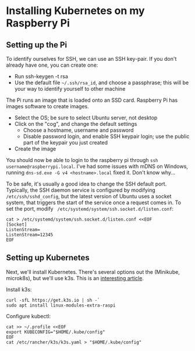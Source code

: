 # Installing Kubernetes on my Raspberry Pi 


## Setting up the Pi 

To identify ourselves for SSH, we can use an SSH key-pair. If you don't already have one, you can create one: 

* Run ssh-keygen -t rsa
* Use the default file `~/.ssh/rsa_id`, and choose a passphrase; this will be your way to identify yourself to other machine

The Pi runs an image that is loaded onto an SSD card. Raspberry Pi has images software to create images.
 
* Select the OS; be sure to select Ubuntu server, not desktop
* Click on the "cog", and change the default settings
    * Choose a hostname, username and password
    * Disable password login, and enable SSH keypair login; use the public part of the keypair you just created 
* Create the image 

You should now be able to login to the raspberry pi through `ssh username@raspberrypi.local`. I've had some issues with mDNS on Windows, running `dns-sd.exe -G v4 <hostname>.local` fixed it. Don't know why... 

To be safe, it's usually a good idea to change the SSH default port. Typically, the SSH daemon service is configured by modifying `/etc/ssh/sshd_config`, but the latest version of Ubuntu uses a socket system, that triggers the start of the service once a request comes in. To set the port, modify ` /etc/systemd/system/ssh.socket.d/listen.conf`: 

``` 
cat > /etc/systemd/system/ssh.socket.d/listen.conf <<EOF
[Socket]
ListenStream=
ListenStream=12345
EOF
```

## Setting up Kubernetes 

Next, we'll install Kubernetes. There's several options out the (Minikube, microk8s), but we'll use k3s. This is an [interesting article](https://anthonynsimon.com/blog/kubernetes-cluster-raspberry-pi/). 

Install k3s: 

```
curl -sfL https://get.k3s.io | sh -`
sudo apt install linux-modules-extra-raspi
```   

Configure kubectl: 

```
cat >> ~/.profile <<EOF 
export KUBECONFIG="$HOME/.kube/config"
EOF
cat /etc/rancher/k3s/k3s.yaml > "$HOME/.kube/config" 
```

